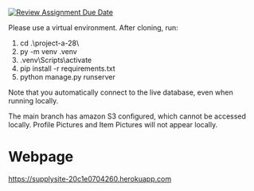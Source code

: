 [![Review Assignment Due Date](https://classroom.github.com/assets/deadline-readme-button-22041afd0340ce965d47ae6ef1cefeee28c7c493a6346c4f15d667ab976d596c.svg)](https://classroom.github.com/a/hLqvXyMi)

Please use a virtual environment. After cloning, run:
1. cd .\project-a-28\
2. py -m venv .venv
3. .venv\Scripts\activate
4. pip install -r requirements.txt
5. python manage.py runserver

Note that you automatically connect to the live database, even when running locally.

The main branch has amazon S3 configured, which cannot be accessed locally. Profile Pictures and Item Pictures will not appear locally.

# Webpage
https://supplysite-20c1e0704260.herokuapp.com

